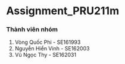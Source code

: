 # Assignment_PRU211m
### Thành viên nhóm 
1. Vòng Quốc Phi - 	SE161993
2. Nguyễn Hiển Vinh - 	SE162003
3. Vũ Ngọc Thy - SE162031